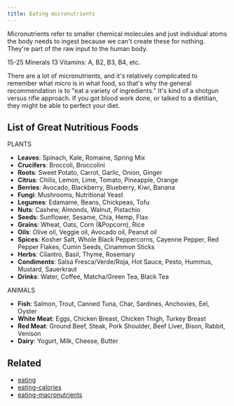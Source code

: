 ```yaml
---
title: Eating micronutrients
---
```

Micronutrients refer to smaller chemical molecules and just individual atoms the body needs to ingest because we can't create these for nothing. They're part of the raw input to the human body.

15-25 Minerals
13 Vitamins: A, B2, B3, B4, etc.

There are a lot of micronutrients, and it's relatively complicated to remember what micro is in what food, so that's why the general recommendation is to "eat a variety of ingredients." It's kind of a shotgun versus rifle approach. If you got blood work done, or talked to a dietitian, they might be able to perfect your diet.

## List of Great Nutritious Foods
PLANTS
- **Leaves**: Spinach, Kale, Romaine, Spring Mix
- **Crucifers**: Broccoli, Broccolini
- **Roots**: Sweet Potato, Carrot, Garlic, Onion, Ginger
- **Citrus**: Chilis, Lemon, Lime, Tomato, Pineapple, Orange
- **Berries**: Avocado, Blackberry, Blueberry, Kiwi, Banana
- **Fungi**: Mushrooms, Nutritional Yeast
- **Legumes**: Edamame, Beans, Chickpeas, Tofu
- **Nuts**: Cashew, Almonds, Walnut, Pistachio
- **Seeds**: Sunflower, Sesame, Chia, Hemp, Flax
- **Grains**: Wheat, Oats, Corn (&Popcorn), Rice
- **Oils**: Olive oil, Veggie oil, Avocado oil, Peanut oil
- **Spices**: Kosher Salt, Whole Black Peppercorns, Cayenne Pepper, Red Pepper Flakes, Cumin Seeds, Cinammon Sticks
- **Herbs**: Cilantro, Basil, Thyme, Rosemary
- **Condiments**: Salsa Fresca/Verde/Roja, Hot Sauce, Pesto, Hummus, Mustard, Sauerkraut
- **Drinks**: Water, Coffee, Matcha/Green Tea, Black Tea

ANIMALS
- **Fish**: Salmon, Trout, Canned Tuna, Char, Sardines, Anchovies, Eel, Oyster
- **White Meat**: Eggs, Chicken Breast, Chicken Thigh, Turkey Breast
- **Red Meat**: Ground Beef, Steak, Pork Shoulder, Beef Liver, Bison, Rabbit, Venison
- **Dairy**: Yogurt, Milk, Cheese, Butter

## Related
- [eating](/eating)
- [eating-calories](/eating-calories)
- [eating-macronutrients](/eating-macronutrients)